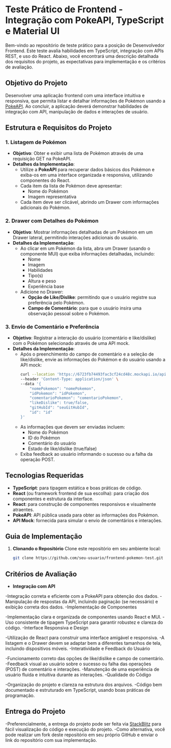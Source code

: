 # Teste Prático de Frontend - Integração com PokeAPI, TypeScript e Material UI

Bem-vindo ao repositório de teste prático para a posição de Desenvolvedor Frontend. Este teste avalia habilidades em TypeScript, integração com APIs REST, e uso do React. Abaixo, você encontrará uma descrição detalhada dos requisitos do projeto, as expectativas para implementação e os critérios de avaliação.

## Objetivo do Projeto
Desenvolver uma aplicação frontend com uma interface intuitiva e responsiva, que permita listar e detalhar informações de Pokémon usando a [PokeAPI](https://pokeapi.co/docs/v2). Ao concluir, a aplicação deverá demonstrar habilidades de integração com API, manipulação de dados e interações de usuário.

## Estrutura e Requisitos do Projeto

### 1. Listagem de Pokémon
- **Objetivo**: Obter e exibir uma lista de Pokémon através de uma requisição GET na PokeAPI.
- **Detalhes da Implementação**:
  - Utilize a **PokeAPI** para recuperar dados básicos dos Pokémon e exiba-os em uma interface organizada e responsiva, utilizando componentes do React.
  - Cada item da lista de Pokémon deve apresentar:
    - Nome do Pokémon
    - Imagem representativa
  - Cada item deve ser clicável, abrindo um Drawer com informações adicionais do Pokémon.

### 2. Drawer com Detalhes do Pokémon
- **Objetivo**: Mostrar informações detalhadas de um Pokémon em um Drawer lateral, permitindo interações adicionais do usuário.
- **Detalhes da Implementação**:
  - Ao clicar em um Pokémon da lista, abra um Drawer (usando o componente MUI) que exiba informações detalhadas, incluindo:
    - Nome
    - Imagem
    - Habilidades
    - Tipo(s)
    - Altura e peso
    - Experiência base
  - Adicione no Drawer:
    - **Opção de Like/Dislike**: permitindo que o usuário registre sua preferência pelo Pokémon.
    - **Campo de Comentário**: para que o usuário insira uma observação pessoal sobre o Pokémon.

### 3. Envio de Comentário e Preferência
- **Objetivo**: Registrar a interação do usuário (comentário e like/dislike) com o Pokémon selecionado através de uma API mock.
- **Detalhes da Implementação**:
  - Após o preenchimento do campo de comentário e a seleção de like/dislike, envie as informações do Pokémon e do usuário usando a API mock:
    ```bash
    curl --location 'https://6723fb74493fac3cf24cd48c.mockapi.io/api/v1/pokemon' \
    --header 'Content-Type: application/json' \
    --data '{
        "nomePokemon": "nomePokemon",
        "idPokemon": "idPokemon",
        "comentarioPokemon": "comentarioPokemon",
        "likeDislike": true/false,
        "gitHubId": "seuGitHubId",
        "id": "id"
    }'
    ```
  - As informações que devem ser enviadas incluem:
    - Nome do Pokémon
    - ID do Pokémon
    - Comentário do usuário
    - Estado de like/dislike (true/false)
  - Exiba feedback ao usuário informando o sucesso ou a falha da operação POST.

## Tecnologias Requeridas
- **TypeScript**: para tipagem estática e boas práticas de código.
- **React** (ou framework frontend de sua escolha): para criação dos componentes e estrutura da interface.
- **React**: para construção de componentes responsivos e visualmente atraentes.
- **PokeAPI**: API pública usada para obter as informações dos Pokémon.
- **API Mock**: fornecida para simular o envio de comentários e interações.

## Guia de Implementação

1. **Clonando o Repositório**
   Clone este repositório em seu ambiente local:
   ```bash
   git clone https://github.com/seu-usuario/frontend-pokemon-test.git


## Critérios de Avaliação
- **Integração com API**

-Integração correta e eficiente com a PokeAPI para obtenção dos dados.
-Manipulação de respostas da API, incluindo paginação (se necessário) e exibição correta dos dados.
-Implementação de Componentes

-Implementação clara e organizada de componentes usando React e MUI.
-Uso consistente de tipagem TypeScript para garantir robustez e clareza do código.
-Interface Responsiva e Design

-Utilização de React para construir uma interface amigável e responsiva.
-A listagem e o Drawer devem se adaptar bem a diferentes tamanhos de tela, incluindo dispositivos móveis.
-Interatividade e Feedback do Usuário

-Funcionamento correto das opções de like/dislike e campo de comentário.
-Feedback visual ao usuário sobre o sucesso ou falha das operações (POST) de comentário e interações.
-Manutenção de uma experiência de usuário fluida e intuitiva durante as interações.
-Qualidade do Código

-Organização do projeto e clareza na estrutura dos arquivos.
-Código bem documentado e estruturado em TypeScript, usando boas práticas de programação.

## Entrega do Projeto
-Preferencialmente, a entrega do projeto pode ser feita via [StackBlitz](https://stackblitz.com/) para fácil visualização do código e execução do projeto.
-Como alternativa, você pode realizar um fork deste repositório em seu próprio GitHub e enviar o link do repositório com sua implementação.
